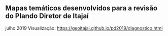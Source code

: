 ## Mapas temáticos desenvolvidos para a revisão do Plando Diretor de Itajaí
julho 2019
Visualização:
https://geoitajai.github.io/pd2019/diagnostico.html
